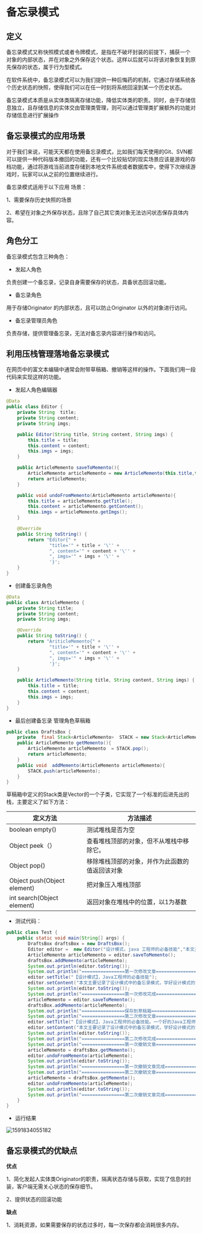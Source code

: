 # 备忘录模式

## 定义

备忘录模式又称快照模式或者令牌模式，是指在不破坏封装的前提下，捕获一个 对象的内部状态，并在对象之外保存这个状态。这样以后就可以将该对象恢复到原先保存的状态，属于行为型模式。

在软件系统中，备忘录模式可以为我们提供一种后悔药的机制，它通过存储系统各个历史状态的快照，使得我们可以在任一时刻将系统回滚到某一个历史状态。

备忘录模式本质是从实体类隔离存储功能，降低实体类的职责。同时，由于存储信息独立，且存储信息的实体交由管理类管理，则可以通过管理类扩展额外的功能对存储信息进行扩展操作

## 备忘录模式的应用场景

对于我们来说，可能天天都在使用备忘录模式，比如我们每天使用的Git、SVN都可以提供一种代码版本撤回的功能，还有一个比较贴切的现实场景应该是游戏的存档功能，通过将游戏当前进度存储到本地文件系统或者数据库中，使得下次继续游戏时，玩家可以从之前的位置继续进行。

备忘录模式适用于以下应用 场景：

1、需要保存历史快照的场景

2、希望在对象之外保存状态，且除了自己其它类对象无法访问状态保存具体内容。

## 角色分工

备忘录模式包含三种角色：

- 发起人角色

负责创建一个备忘录，记录自身需要保存的状态，具备状态回滚功能。

- 备忘录角色

用于存储Originator 的内部状态，且可以防止Originator 以外的对象进行访问。

- 备忘录管理员角色

负责存储，提供管理备忘录，无法对备忘录内容进行操作和访问。

## 利用压栈管理落地备忘录模式

在网页中的富文本编辑中通常会附带草稿箱、撤销等这样的操作。下面我们用一段代码来实现这样的功能。

- 发起人角色编辑器

```java
@Data
public class Editor {
    private String  title;
    private String content;
    private String imgs;

    public Editor(String title, String content, String imgs) {
        this.title = title;
        this.content = content;
        this.imgs = imgs;
    }

    public ArticleMemento saveToMemento(){
        ArticleMemento articleMemento = new ArticleMemento(this.title,this.content,this.imgs);
        return articleMemento;
    }

    public void undoFromMemento(ArticleMemento articleMemento){
        this.title = articleMemento.getTitle();
        this.content = articleMemento.getContent();
        this.imgs = articleMemento.getImgs();
    }

    @Override
    public String toString() {
        return "Editor{" +
                "title='" + title + '\'' +
                ", content='" + content + '\'' +
                ", imgs='" + imgs + '\'' +
                '}';
    }
}
```

- 创建备忘录角色

```java
@Data
public class ArticleMemento {
    private String title;
    private String content;
    private String imgs;

    @Override
    public String toString() {
        return "AriticleMemento{" +
                "title='" + title + '\'' +
                ", content='" + content + '\'' +
                ", imgs='" + imgs + '\'' +
                '}';
    }

    public ArticleMemento(String title, String content, String imgs) {
        this.title = title;
        this.content = content;
        this.imgs = imgs;
    }
}
```

- 最后创建备忘录 管理角色草稿箱

```java
public class DraftsBox {
    private  final Stack<ArticleMemento>  STACK = new Stack<ArticleMemento>();
    public ArticleMemento getMemento(){
        ArticleMemento articleMemento  = STACK.pop();
        return articleMemento;
    }
    public void  addMemento(ArticleMemento articleMemento){
        STACK.push(articleMemento);
    }
}
```

草稿箱中定义的Stack类是Vector的一个子类，它实现了一个标准的后进先出的栈，主要定义了如下方法：

| 定义方法                    | 方法描述                                       |
| --------------------------- | ---------------------------------------------- |
| boolean  empty()            | 测试堆栈是否为空                               |
| Object peek（）             | 查看堆栈顶部的对象，但不从堆栈中移除它。       |
| Object pop()                | 移除堆栈顶部的对象，并作为此函数的值返回该对象 |
| Object push(Object element) | 把对象压入堆栈顶部                             |
| int search(Object element)  | 返回对象在堆栈中的位置，以1为基数              |

- 测试代码：

```java
public class Test {
    public static void main(String[] args) {
        DraftsBox draftsBox = new DraftsBox();
        Editor editor =  new Editor("设计模式，java 工程师的必备技能","本文主要记录了设计模式中的备忘录模式","test.png");
        ArticleMemento articleMemento = editor.saveToMemento();
        draftsBox.addMemento(articleMemento);
        System.out.println(editor.toString());
        System.out.println("================第一次修改文章========================");
        editor.setTitle("【设计模式】，Java工程师的必备技能");
        editor.setContent("本文主要记录了设计模式中的备忘录模式，学好设计模式的前提是要有一个好的基础");
        System.out.println(editor.toString());
        System.out.println("================第一次修改完成========================");
        articleMemento = editor.saveToMemento();
        draftsBox.addMemento(articleMemento);
        System.out.println("================保存到草稿箱========================");
        System.out.println("================第二次修改文章========================");
        editor.setTitle("【设计模式】，Java工程师的必备技能。一个好的Java工程师一定要学会设计自己的代码");
        editor.setContent("本文主要记录了设计模式中的备忘录模式，学好设计模式的前提是要有扎实Java基础与平常的多加练习");
        System.out.println(editor.toString());
        System.out.println("================第二次修改完成========================");
        System.out.println("================第一次撤销文章========================");
        articleMemento = draftsBox.getMemento();
        editor.undoFromMemento(articleMemento);
        System.out.println(editor.toString());
        System.out.println("================第一次撤销文章完成========================");
        System.out.println("================第二次撤销文章========================");
        articleMemento = draftsBox.getMemento();
        editor.undoFromMemento(articleMemento);
        System.out.println(editor.toString());
        System.out.println("================第二次撤销文章完成========================");
    }
}
```

- 运行结果

![1591834055182](C:\Users\ADMINI~1\AppData\Local\Temp\1591834055182.png)

## 备忘录模式的优缺点

**优点**

1、简化发起人实体类Originator的职责，隔离状态存储与获取，实现了信息的封装，客户端无需关心状态的保存细节。

2、提供状态的回滚功能

**缺点**

1、消耗资源，如果需要保存的状态过多时，每一次保存都会消耗很多内存。

